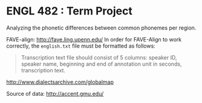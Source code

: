 # ENGL 482 : Term Project
Analyzing the phonetic differences between common phonemes per region.

FAVE-align: http://fave.ling.upenn.edu/
In order for FAVE-Align to work correctly, the `english.txt` file must be formatted as follows:
> Transcription text file should consist of 5 columns: speaker ID, speaker name, beginning and end of annotation unit in seconds, transcription text.

http://www.dialectsarchive.com/globalmap

Source of data: http://accent.gmu.edu/
